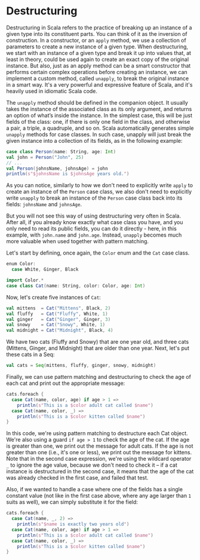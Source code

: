 # Destructuring

Destructuring in Scala refers to the practice of breaking up an instance of a given type into its constituent parts. 
You can think of it as the inversion of construction. 
In a constructor, or an `apply` method, we use a collection of parameters to create a new instance of a given type. 
When destructuring, we start with an instance of a given type and break it up into values that, at least in theory, 
could be used again to create an exact copy of the original instance. 
But also, just as an apply method can be a smart constructor that performs certain complex operations before creating an instance, 
we can implement a custom method, called `unapply`, to break the original instance in a smart way. 
It's a very powerful and expressive feature of  Scala, and it's heavily used in idiomatic Scala code.

The `unapply` method should be defined in the companion object. 
It usually takes the instance of the associated class as its only argument, and returns an option of what’s inside the instance. 
In the simplest case, this will be just fields of the class: one, if there is only one field in the class, 
and otherwise a pair, a triple, a quadruple, and so on. 
Scala automatically generates simple `unapply` methods for case classes. 
In such case, unapply will just break the given instance into a collection of its fields, as in the following example:

```scala 3
case class Person(name: String, age: Int)
val john = Person("John", 25)
// ...
val Person(johnsName, johnsAge) = john
println(s"$johnsName is $johnsAge years old.")
```

As you can notice, similarly to how we don't need to explicitly write `apply` to create an instance of the `Person` case class, 
we also don't need to explicitly write `unapply` to break an instance of the `Person` case class back into its fields: 
`johnsName` and `johnsAge`.

But you will not see this way of using destructuring very often in Scala. 
After all, if you already know exactly what case class you have, and you only need to read its public fields, 
you can do it directly - here, in this example, with `john.name` and `john.age`. 
Instead, `unapply` becomes much more valuable when used together with pattern matching.

Let's start by defining, once again, the `Color` enum and the `Cat` case class.

```scala 3
enum Color:
  case White, Ginger, Black

import Color.*
case class Cat(name: String, color: Color, age: Int)
```

Now, let's create five instances of `Cat`:

```scala 3
val mittens  = Cat("Mittens", Black, 2)
val fluffy   = Cat("Fluffy", White, 1)
val ginger   = Cat("Ginger", Ginger, 3)
val snowy    = Cat("Snowy", White, 1)
val midnight = Cat("Midnight", Black, 4)
```

We have two cats (Fluffy and Snowy) that are one year old, and three cats  (Mittens, Ginger, and Midnight) that are older than one year.
Next, let's put these cats in a Seq:

```scala 3
val cats = Seq(mittens, fluffy, ginger, snowy, midnight)
```

Finally, we can use pattern matching and destructuring to check the age of each cat and print out the appropriate message:

```scala 3
cats.foreach {
  case Cat(name, color, age) if age > 1 =>
    println(s"This is a $color adult cat called $name")
  case Cat(name, color, _) =>
    println(s"This is a $color kitten called $name")
}
```

In this code, we're using pattern matching to destructure each Cat object. 
We're also using a guard `if age > 1` to check the age of the cat. 
If the age is greater than one, we  print out the message for adult cats. 
If the age is not greater than one (i.e., it's one or less), we print out the message for kittens. 
Note that in the second case expression, we're using the wildcard operator `_` to ignore the age value, 
because we don't need to check it – if a cat instance is destructured in the second case, 
it means that the age of the cat was already checked in the first case, and failed that test.

Also, if we wanted to handle a case where one of the fields has a single constant value 
(not like in the first case above, where any age larger than `1` suits as well), we can simply substitute it for the field:

```scala 3
cats.foreach {
  case Cat(name, _, 2) =>
    println(s"$name is exactly two years old")
  case Cat(name, color, age) if age > 1 =>
    println(s"This is a $color adult cat called $name")
  case Cat(name, color, _) =>
    println(s"This is a $color kitten called $name")
}
```
